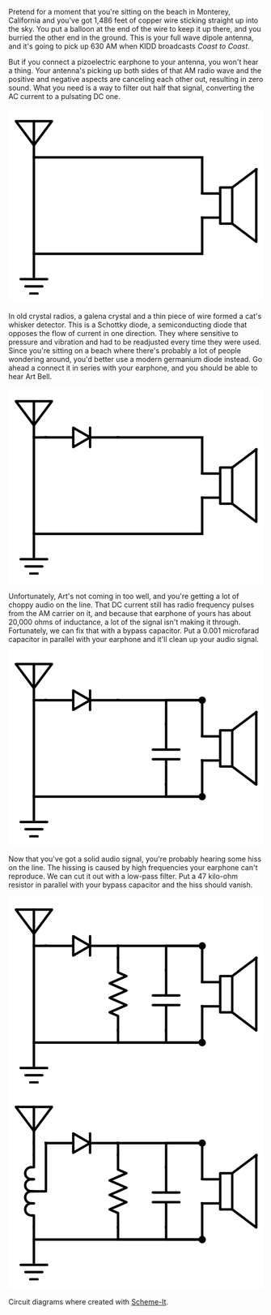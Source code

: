 <!--
title: Tuning in to AM radio for free
created: 5 January 2014 - 7:44 am
updated: 5 January 2014 - 1:22 pm
post: 5 January 2014
slug: crystal-radio
tags: radio
-->

<!--
He snakes a long green wire up into the branches of a corkscrew willow and tucks
himself into a fork in its roots. Flimsy cardboard supports a scatterd
collection of scavenged electronics. Penciled names and symbols match the parts
with the ones from his 200-in-1 Electronic Projects Kit. He does not know how
they work, but when he moves the aligator clip across the wire coils, he hears
Art Bell, coast to coast.

The antenna in a crystal radio converts the energy in the electromagnetic
radiation that reaches it into a small amount of AC current. Because the radio
has no external power source (like a battery) you want the conversion to be as
efficient as possible. Ideally, you'd use a tuned antenna. A half wave dipole
antenna tuned for 630 AM is about 743 feet long. Because getting a hold of that
much wire when you're ten years old is tricky, I used the longest wire I
had and stuck it up as high in that tree as I could climb.
-->

Pretend for a moment that you're sitting on the beach in Monterey, California
and you've got 1,486 feet of copper wire sticking straight up into the sky. You
put a balloon at the end of the wire to keep it up there, and you burried the
other end in the ground. This is your full wave dipole antenna, and it's going
to pick up 630 AM when KIDD broadcasts _Coast to Coast_.

But if you connect a pizoelectric earphone to your antenna, you won't hear a
thing. Your antenna's picking up both sides of that AM radio wave and the
positive and negative aspects are canceling each other out, resulting in zero
sound. What you need is a way to filter out half that signal, converting the
AC current to a pulsating DC one.

<img class="game art" src="images/crystal-radio-circuit.png" />

In old crystal radios, a galena crystal and a thin piece of wire formed a cat's
whisker detector. This is a Schottky diode, a semiconducting diode that opposes
the flow of current in one direction. They where sensitive to pressure and
vibration and had to be readjusted every time they were used. Since you're
sitting on a beach where there's probably a lot of people wondering around,
you'd better use a modern germanium diode instead. Go ahead a connect it in
series with your earphone, and you should be able to hear Art Bell.

<img class="game art" src="images/crystal-radio-noise.png" />

Unfortunately, Art's not coming in too well, and you're getting a lot of choppy
audio on the line. That DC current still has radio frequency pulses from the
AM carrier on it, and because that earphone of yours has about 20,000 ohms of
inductance, a lot of the signal isn't making it through. Fortunately, we can fix
that with a bypass capacitor. Put a 0.001 microfarad capacitor in parallel with
your earphone and it'll clean up your audio signal.

<img class="game art" src="images/crystal-radio-bypass.png" />

Now that you've got a solid audio signal, you're probably hearing some hiss on
the line. The hissing is caused by high frequencies your earphone can't
reproduce. We can cut it out with a low-pass filter. Put a 47 kilo-ohm resistor
in parallel with your bypass capacitor and the hiss should vanish.

<img class="game art" src="images/crystal-radio-filter.png" />

<img class="game art" src="images/crystal-radio-inductor.png" />

Circuit diagrams where created with [Scheme-It][].


[Scheme-It]: http://www.digikey.com/schemeit "Digi-Key: Scheme-It"
[book]: http://www.amazon.com/All-About-Radio-Harry-Helms/dp/1878707043 "Harry Helms (Amazon): All About Ham Radio"
[hro]: http://www.hamradiolicenseexam.com/ "John W1AI (Ham Test Online): Online courses for the ham radio exams"
